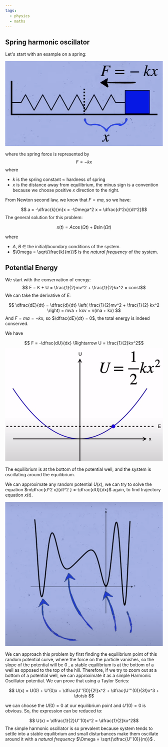 ```yaml
---
tags:
  - physics
  - maths
---
```

## Spring harmonic oscillator
Let's start with an example on a spring:

![spring](content/M1%20General%20Physics/physics/images/spring.png)

where the spring force is represented by 
$$F = -kx$$ 
where 
- $k$ is the spring constant $\propto$ hardness of spring
- $x$ is the distance away from equilibrium, the minus sign is a convention because we choose positive $x$ direction to the right.

From Newton second law, we know that $F = ma$, so we have: 

$$ a = -\dfrac{k}{m}x = -\Omega^2 x = \dfrac{d^2x}{dt^2}$$
The general solution for this problem:

$$ x(t) = A\cos(\Omega t) + B\sin(\Omega t)$$

where 
- $A$, $B$ $\in$ the initial/boundary conditions of the system.
- $\Omega = \sqrt{\frac{k}{m}}$ is the *natural frequency* of the system.

## Potential Energy

We start with the conservation of energy:
$$ E = K + U = \frac{1}{2}mv^2 + \frac{1}{2}kx^2 = const$$
We can take the derivative of $E$:

$$
\dfrac{dE}{dt} = \dfrac{d}{dt} \left( \frac{1}{2}mv^2 + \frac{1}{2} kx^2 \right) = mva + kxv = v(ma + kx)
$$
And $F = ma = -kx$, so $\dfrac{dE}{dt} = 0$, the total energy is indeed conserved. 

We have 

$$ F = -\dfrac{dU}{dx} \Rightarrow U = \frac{1}{2}kx^2$$
![potential](content/M1%20General%20Physics/physics/images/potential.png)

The equilibrium is at the bottom of the potential well, and the system is oscillating around the equilibrium. 

We can approximate any random potential $U(x)$, we can try to solve the equation $m\dfrac{d^2 x}{dt^2 } =-\dfrac{dU}{dx}$ again, to find trajectory equation $x(t)$. 

![Random_Potential](content/M1%20General%20Physics/physics/images/random_potential.png)

We can approach this problem by first finding the equilibrium point of this random potential curve, where the force on the particle vanishes, so the slope of the potential will be 0 , a stable equilibrium is at the bottom of a well as opposed to the top of the hill. Therefore, if we try to zoom out at a bottom of a potential well, we can approximate it as a simple Harmonic Oscillator potential. We can prove that using a Taylor Series:

$$
U(x) = U(0) + U'(0)x + \dfrac{U''(0)}{2!}x^2 + \dfrac{U'''(0)}{3!}x^3 + \dotsb
$$

we can choose the $U(0) = 0$ at our equilibrium point and $U'(0) = 0$ is obvious. So, the expression can be reduced to:

$$ U(x) = \dfrac{1}{2}U''(0)x^2 = \dfrac{1}{2}kx^2$$ The simple harmonic oscillator is so prevalent because system tends to settle into a stable equilibrium and small disturbances make them oscillate around it with a *natural frequency* $\Omega = \sqrt{\dfrac{U''(0)}{m}}$ .
